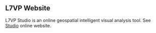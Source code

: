 ## L7VP Website

L7VP Studio is an online geospatial intelligent visual analysis tool. See [Studio](https://locationinsight.antv.antgroup.com) online website.
